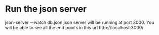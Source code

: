 # Run the json server
json-server --watch db.json
json server will be running at port 3000.
You will be able to see all the end points in this url http://localhost:3000/
